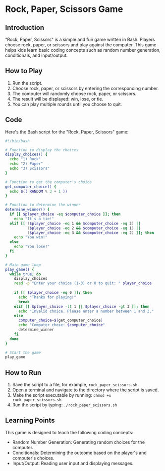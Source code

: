 # Rock, Paper, Scissors Game

## Introduction

"Rock, Paper, Scissors" is a simple and fun game written in Bash. Players choose rock, paper, or scissors and play against the computer. This game helps kids learn basic coding concepts such as random number generation, conditionals, and input/output.

## How to Play

1. Run the script.
2. Choose rock, paper, or scissors by entering the corresponding number.
3. The computer will randomly choose rock, paper, or scissors.
4. The result will be displayed: win, lose, or tie.
5. You can play multiple rounds until you choose to quit.

## Code

Here's the Bash script for the "Rock, Paper, Scissors" game:

```bash
#!/bin/bash

# Function to display the choices
display_choices() {
  echo "1) Rock"
  echo "2) Paper"
  echo "3) Scissors"
}

# Function to get the computer's choice
get_computer_choice() {
  echo $(( RANDOM % 3 + 1 ))
}

# Function to determine the winner
determine_winner() {
  if [[ $player_choice -eq $computer_choice ]]; then
    echo "It's a tie!"
  elif [[ ($player_choice -eq 1 && $computer_choice -eq 3) || 
          ($player_choice -eq 2 && $computer_choice -eq 1) || 
          ($player_choice -eq 3 && $computer_choice -eq 2) ]]; then
    echo "You win!"
  else
    echo "You lose!"
  fi
}

# Main game loop
play_game() {
  while true; do
    display_choices
    read -p "Enter your choice (1-3) or 0 to quit: " player_choice
    
    if [[ $player_choice -eq 0 ]]; then
      echo "Thanks for playing!"
      break
    elif [[ $player_choice -lt 1 || $player_choice -gt 3 ]]; then
      echo "Invalid choice. Please enter a number between 1 and 3."
    else
      computer_choice=$(get_computer_choice)
      echo "Computer chose: $computer_choice"
      determine_winner
    fi
  done
}

# Start the game
play_game
```


## How to Run
1. Save the script to a file, for example, `rock_paper_scissors.sh`.
2. Open a terminal and navigate to the directory where the script is saved.
3. Make the script executable by running: ```chmod +x rock_paper_scissors.sh```
4. Run the script by typing: ```./rock_paper_scissors.sh```

## Learning Points

This game is designed to teach the following coding concepts:

* Random Number Generation: Generating random choices for the computer.
* Conditionals: Determining the outcome based on the player's and computer's choices.
* Input/Output: Reading user input and displaying messages.